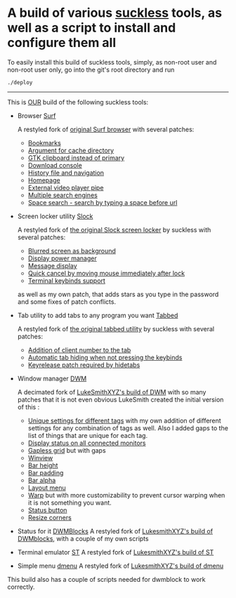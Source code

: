 A build of various [suckless](https://suckless.org) tools, as well as a script to install and configure them all
===

To easily install this build of suckless tools, simply, as non-root user and non-root user only, go into the git's root directory and run

``` 
./deploy 
```
---

This is [OUR](https://en.wikipedia.org/wiki/Soviet_Union) build of the following suckless tools:

* Browser [Surf](surf)

    A restyled fork of [original Surf browser](https://surf.suckless.org/) with several
    patches:

    * [Bookmarks](https://surf.suckless.org/patches/bookmarking/)
    * [Argument for cache directory](https://surf.suckless.org/patches/cachedir/)
    * [GTK clipboard instead of primary](https://surf.suckless.org/patches/clipboard-instead-of-primary/)
    * [Download console](https://surf.suckless.org/patches/dlconsole/)
    * [History file and navigation](https://surf.suckless.org/patches/history/)
    * [Homepage](https://surf.suckless.org/patches/homepage/)
    * [External video player pipe](https://surf.suckless.org/patches/playexternal/)
    * [Multiple search engines](https://surf.suckless.org/patches/searchengines/)
    * [Space search - search by typing a space before url](https://surf.suckless.org/patches/spacesearch/)

* Screen locker utility [Slock](slock)

    A restyled fork of [the original Slock screen locker](https://tools.suckless.org/slock/)
    by suckless with several patches:

    * [Blurred screen as background](https://tools.suckless.org/slock/patches/blur-pixelated-screen/)
    * [Display power manager](https://tools.suckless.org/slock/patches/dpms/)
    * [Message display](https://tools.suckless.org/slock/patches/message/)
    * [Quick cancel by moving mouse immediately after lock](https://tools.suckless.org/slock/patches/quickcancel/)
    * [Terminal keybinds support](https://tools.suckless.org/slock/patches/quickcancel/)

    as well as my own patch, that adds stars as you type in the password and 
    some fixes of patch conflicts.

* Tab utility to add tabs to any program you want [Tabbed](tabbed)

    A restyled fork of [the original tabbed utility](https://tools.suckless.org/tabbed/) 
    by suckless with several patches:

    * [Addition of client number to the tab](https://tools.suckless.org/tabbed/patches/clientnumber/)
    * [Automatic tab hiding when not pressing the keybinds](https://tools.suckless.org/tabbed/patches/hidetabs/)
    * [Keyrelease patch required by hidetabs](https://tools.suckless.org/tabbed/patches/keyrelease/)
 
* Window manager [DWM](dwm)

    A decimated fork of [LukeSmithXYZ's build of DWM](https://github.com/LukeSmithxyz/dwm) 
    with so many patches that it is not even obvious LukeSmith created the 
    initial version of this :

    * [Unique settings for different tags](https://dwm.suckless.org/patches/pertag/)
        with my own addition of different settings for any combination of
        tags as well. Also I added gaps to the list of things that are
        unique for each tag.
    * [Display status on all connected monitors](https://dwm.suckless.org/patches/statusallmons/)
    * [Gapless grid]() but with gaps
    * [Winview]()
    * [Bar height]()
    * [Bar padding]()
    * [Bar alpha]()
    * [Layout menu]()
    * [Warp]() but with more customizability to prevent cursor warping when
        it is not something you want.
    * [Status button]()
    * [Resize corners]()

* Status for it [DWMBlocks](dwmblocks)
    A restyled fork of [LukesmithXYZ's build of DWMblocks](https://github.com/lukesmithxyz/dwmblocks), with a couple of my own scripts

* Terminal emulator [ST](st)
    A restyled fork of [LukesmithXYZ's build of ST](https://github.com/LukeSmithxyz/st)

* Simple menu [dmenu](dmenu)
    A restyled fork of [LukesmithXYZ's build of dmenu](https://github.com/LukeSmithxyz/dmenu)

This build also has a couple of scripts needed for dwmblock to work correctly.

